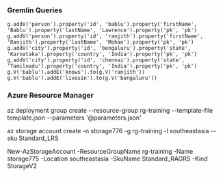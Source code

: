 ### Gremlin Queries

```
g.addV('person').property('id', 'bablu').property('firstName', 'Bablu').property('lastName', 'Lawrence').property('pk', 'pk')
g.addV('person').property('id', 'ranjith').property('firstName', 'Ranjith').property('lastName', 'Mohan').property('pk', 'pk')
g.addV('city').property('id', 'bengaluru').property('state', 'Karnataka').property('country', 'India').property('pk', 'pk')
g.addV('city').property('id', 'chennai').property('state', 'Tamilnadu').property('country', 'India').property('pk', 'pk')
g.V('bablu').addE('knows').to(g.V('ranjith'))
g.V('bablu').addE('livesin').to(g.V('bengaluru'))
```

### Azure Resource Manager

az deployment group create --resource-group rg-training --template-file template.json --parameters '@parameters.json'

az storage account create -n storage776 -g rg-training -l southeastasia --sku Standard_LRS

New-AzStorageAccount -ResourceGroupName rg-training -Name storage775 -Location southeastasia -SkuName Standard_RAGRS -Kind StorageV2
